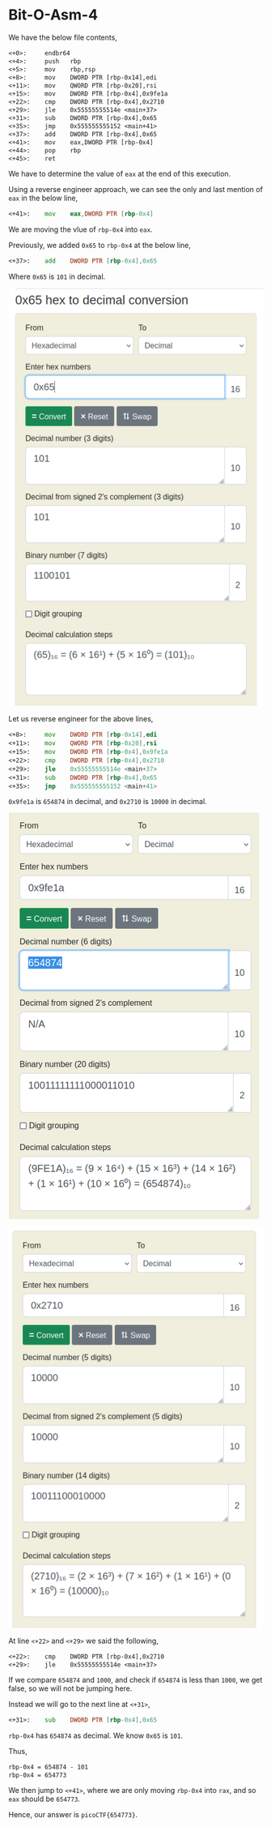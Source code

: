 # Bit-O-Asm-4

We have the below file contents,

```
<+0>:     endbr64 
<+4>:     push   rbp
<+5>:     mov    rbp,rsp
<+8>:     mov    DWORD PTR [rbp-0x14],edi
<+11>:    mov    QWORD PTR [rbp-0x20],rsi
<+15>:    mov    DWORD PTR [rbp-0x4],0x9fe1a
<+22>:    cmp    DWORD PTR [rbp-0x4],0x2710
<+29>:    jle    0x55555555514e <main+37>
<+31>:    sub    DWORD PTR [rbp-0x4],0x65
<+35>:    jmp    0x555555555152 <main+41>
<+37>:    add    DWORD PTR [rbp-0x4],0x65
<+41>:    mov    eax,DWORD PTR [rbp-0x4]
<+44>:    pop    rbp
<+45>:    ret
```

We have to determine the value of `eax` at the end of this execution.

Using a reverse engineer approach, we can see the only and last mention of `eax` in the below line,

```asm
<+41>:    mov    eax,DWORD PTR [rbp-0x4]
```

We are moving the vlue of `rbp-0x4` into `eax`.

Previously, we added `0x65` to `rbp-0x4` at the below line,

```asm
<+37>:    add    DWORD PTR [rbp-0x4],0x65
```

Where `0x65` is `101` in decimal.

![bit-o-asm-4-1](image.png)

Let us reverse engineer for the above lines,

```asm
<+8>:     mov    DWORD PTR [rbp-0x14],edi
<+11>:    mov    QWORD PTR [rbp-0x20],rsi
<+15>:    mov    DWORD PTR [rbp-0x4],0x9fe1a
<+22>:    cmp    DWORD PTR [rbp-0x4],0x2710
<+29>:    jle    0x55555555514e <main+37>
<+31>:    sub    DWORD PTR [rbp-0x4],0x65
<+35>:    jmp    0x555555555152 <main+41>
```

`0x9fe1a` is `654874` in decimal, and `0x2710` is `10000` in decimal.

![bit-o-asm-4-2](image-1.png)

![bit-o-asm-4-3](image-2.png)

At line `<+22>` and `<+29>` we said the following,

```
<+22>:    cmp    DWORD PTR [rbp-0x4],0x2710
<+29>:    jle    0x55555555514e <main+37>
```

If we compare `654874` and `1000`, and check if `654874` is less than `1000`, we get false, so we will not be jumping here.

Instead we will go to the next line at `<+31>`,

```asm
<+31>:    sub    DWORD PTR [rbp-0x4],0x65
```

`rbp-0x4` has `654874` as decimal. We know `0x65` is `101`.

Thus,

```
rbp-0x4 = 654874 - 101
rbp-0x4 = 654773
```

We then jump to `<+41>`, where we are only moving `rbp-0x4` into `rax`, and so `eax` should be `654773`.

Hence, our answer is `picoCTF{654773}`.
